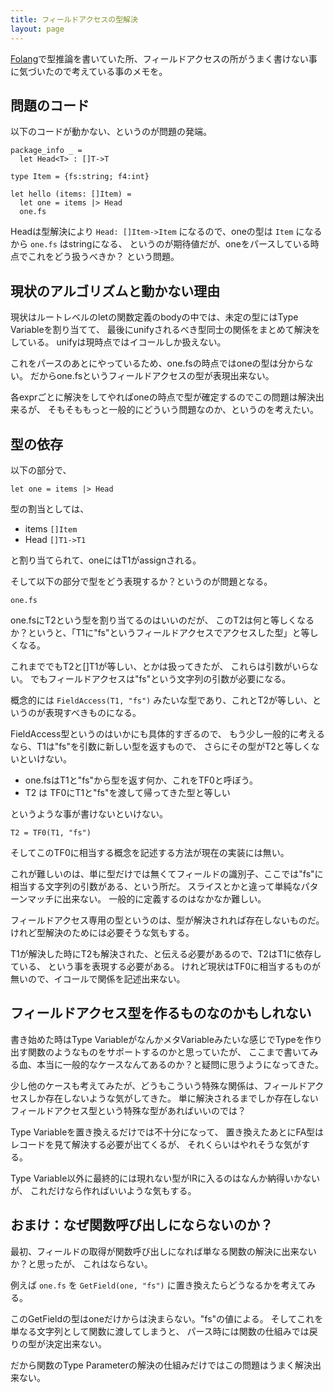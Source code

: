 ```yaml
---
title: フィールドアクセスの型解決
layout: page
---
```

[Folang](https://karino2.github.io/RandomThoughts/Folang)で型推論を書いていた所、フィールドアクセスの所がうまく書けない事に気づいたので考えている事のメモを。

## 問題のコード

以下のコードが動かない、というのが問題の発端。

```
package_info _ =
  let Head<T> : []T->T

type Item = {fs:string; f4:int}

let hello (items: []Item) = 
  let one = items |> Head
  one.fs
```

Headは型解決により `Head: []Item->Item` になるので、oneの型は `Item` になるから `one.fs` はstringになる、
というのが期待値だが、oneをパースしている時点でこれをどう扱うべきか？
という問題。

## 現状のアルゴリズムと動かない理由

現状はルートレベルのletの関数定義のbodyの中では、未定の型にはType Variableを割り当てて、
最後にunifyされるべき型同士の関係をまとめて解決をしている。
unifyは現時点ではイコールしか扱えない。

これをパースのあとにやっているため、one.fsの時点ではoneの型は分からない。
だからone.fsというフィールドアクセスの型が表現出来ない。

各exprごとに解決をしてやればoneの時点で型が確定するのでこの問題は解決出来るが、
そもそももっと一般的にどういう問題なのか、というのを考えたい。

## 型の依存

以下の部分で、

```
let one = items |> Head
```

型の割当としては、

- items `[]Item`
- Head `[]T1->T1`

と割り当てられて、oneにはT1がassignされる。

そして以下の部分で型をどう表現するか？というのが問題となる。

```
one.fs
```

one.fsにT2という型を割り当てるのはいいのだが、
このT2は何と等しくなるか？というと、「T1に"fs"というフィールドアクセスでアクセスした型」と等しくなる。

これまででもT2と[]T1が等しい、とかは扱ってきたが、
これらは引数がいらない。
でもフィールドアクセスは"fs"という文字列の引数が必要になる。

概念的には `FieldAccess(T1, "fs")` みたいな型であり、これとT2が等しい、というのが表現すべきものになる。

FieldAccess型というのはいかにも具体的すぎるので、
もう少し一般的に考えるなら、T1は"fs"を引数に新しい型を返すもので、
さらにその型がT2と等しくないといけない。

- one.fsはT1と"fs"から型を返す何か、これをTF0と呼ぼう。
- T2 は TF0にT1と"fs"を渡して帰ってきた型と等しい

というような事が書けないといけない。

`T2 = TF0(T1, "fs")`

そしてこのTF0に相当する概念を記述する方法が現在の実装には無い。

これが難しいのは、単に型だけでは無くてフィールドの識別子、ここでは"fs"に相当する文字列の引数がある、という所だ。
スライスとかと違って単純なパターンマッチに出来ない。
一般的に定義するのはなかなか難しい。

フィールドアクセス専用の型というのは、型が解決されれば存在しないものだ。
けれど型解決のためには必要そうな気もする。

T1が解決した時にT2も解決された、と伝える必要があるので、T2はT1に依存している、
という事を表現する必要がある。
けれど現状はTF0に相当するものが無いので、イコールで関係を記述出来ない。

## フィールドアクセス型を作るものなのかもしれない

書き始めた時はType VariableがなんかメタVariableみたいな感じでTypeを作り出す関数のようなものをサポートするのかと思っていたが、
ここまで書いてみる血、本当に一般的なケースなんてあるのか？と疑問に思うようになってきた。

少し他のケースも考えてみたが、どうもこういう特殊な関係は、フィールドアクセスしか存在しないような気がしてきた。
単に解決されるまでしか存在しないフィールドアクセス型という特殊な型があればいいのでは？

Type Variableを置き換えるだけでは不十分になって、
置き換えたあとにFA型はレコードを見て解決する必要が出てくるが、
それくらいはやれそうな気がする。

Type Variable以外に最終的には現れない型がIRに入るのはなんか納得いかないが、
これだけなら作ればいいような気もする。

## おまけ：なぜ関数呼び出しにならないのか？

最初、フィールドの取得が関数呼び出しになれば単なる関数の解決に出来ないか？と思ったが、
これはならない。

例えば `one.fs` を `GetField(one, "fs")` に置き換えたらどうなるかを考えてみる。

このGetFieldの型はoneだけからは決まらない。"fs"の値による。
そしてこれを単なる文字列として関数に渡してしまうと、
パース時には関数の仕組みでは戻りの型が決定出来ない。

だから関数のType Parameterの解決の仕組みだけではこの問題はうまく解決出来ない。